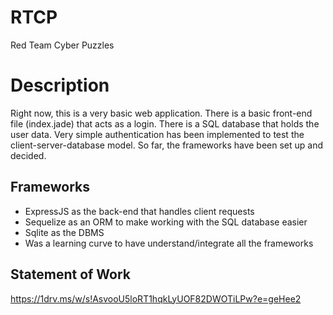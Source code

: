# RTCP
Red Team Cyber Puzzles

# Description
Right now, this is a very basic web application. There is a basic front-end file (index.jade) that acts as a login.
There is a SQL database that holds the user data. Very simple authentication has been implemented to test the client-server-database model.
So far, the frameworks have been set up and decided.

## Frameworks
- ExpressJS as the back-end that handles client requests
- Sequelize as an ORM to make working with the SQL database easier
- Sqlite as the DBMS
- Was a learning curve to have understand/integrate all the frameworks

## Statement of Work
https://1drv.ms/w/s!AsvooU5loRT1hqkLyUOF82DWOTiLPw?e=geHee2
